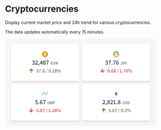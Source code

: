 # Cryptocurrencies

Display current market price and 24h trend for various cryptocurrencies.

The data updates automatically every 15 minutes.

![](./img/cryptocurrencies.png)
